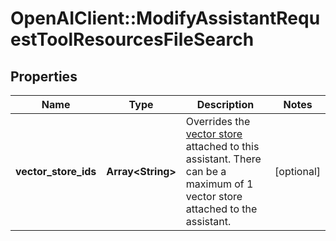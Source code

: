 # OpenAIClient::ModifyAssistantRequestToolResourcesFileSearch

## Properties
Name | Type | Description | Notes
------------ | ------------- | ------------- | -------------
**vector_store_ids** | **Array&lt;String&gt;** | Overrides the [vector store](/docs/api-reference/vector-stores/object) attached to this assistant. There can be a maximum of 1 vector store attached to the assistant.  | [optional] 

